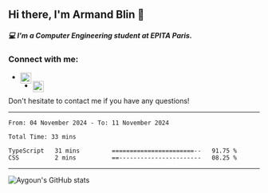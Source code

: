 ## Hi there, I'm Armand Blin 👋 

##### 💻 I'm a Computer Engineering student at EPITA Paris.

### Connect with me:
- [<img align="left" alt="armand blin | Linkedin" width="22px" src="https://cdn-icons-png.flaticon.com/512/174/174857.png" />][linkedin]
- [<img align="left" alt="armand blin | discord" width="22px" src="https://upload.wikimedia.org/wikipedia/fr/thumb/4/4f/Discord_Logo_sans_texte.svg/1818px-Discord_Logo_sans_texte.svg.png" />][discord]

Don't hesitate to contact me if you have any questions!
<br />

---
<!--START_SECTION:waka-->

```last_7_days
From: 04 November 2024 - To: 11 November 2024

Total Time: 33 mins

TypeScript   31 mins         =======================--   91.75 %
CSS          2 mins          ==-----------------------   08.25 %
```

<!--END_SECTION:waka-->
---
![Aygoun's GitHub stats](https://github-readme-stats.vercel.app/api?username=aygoun&theme=swift&hide=stars,prs,issues,contribs)

[linkedin]: https://www.linkedin.com/in/armandblin/
[discord]: https://discordapp.com/users/armandb
